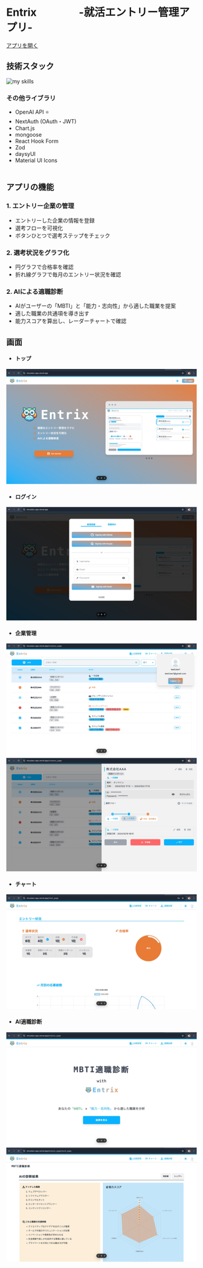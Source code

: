# Entrix　　　　-就活エントリー管理アプリ-

[アプリを開く](https://shuukatu-app.vercel.app)

## 技術スタック

<img alt="my skills" src="https://skillicons.dev/icons?theme=dark&perline=7&i=ts,next,mongodb,mui,tailwindcss,vercel" />

### その他ライブラリ

- OpenAI API ⭐
- NextAuth (OAuth・JWT)
- Chart.js
- mongoose
- React Hook Form
- Zod
- daysyUI
- Material UI Icons
  <br/>
  <br/>

## アプリの機能

### 1. エントリー企業の管理

- エントリーした企業の情報を登録
- 選考フローを可視化
- ボタンひとつで選考ステップをチェック
  <br/>

### 2. 選考状況をグラフ化

- 円グラフで合格率を確認
- 折れ線グラフで毎月のエントリー状況を確認
  <br/>

### 2. AIによる適職診断

- AIがユーザーの「MBTI」と「能力・志向性」から適した職業を提案
- 適した職業の共通項を導き出す
- 能力スコアを算出し、レーダーチャートで確認
  <br/>

## 画面

- #### トップ
![top](public/displayTop.jpg)
- #### ログイン
![login](public/displayTopLogin.jpg)
- #### 企業管理
![manage](public/displayMain.jpg)
![manage2](public/displayMain2.jpg)
- #### チャート
![chart](public/displayChart.jpg)
- #### AI適職診断
![analysis](public/displayAnalysis.jpg)
![analysis2](public/displayAnalysisResult.jpg)
